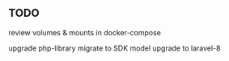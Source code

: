 ## TODO

review volumes & mounts in docker-compose

upgrade php-library
migrate to SDK model
upgrade to laravel-8
